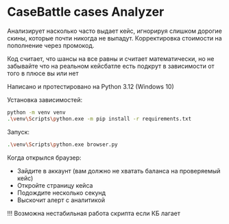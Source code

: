 # CaseBattle cases Analyzer

Анализирует насколько часто выдает кейс, игнорируя слишком дорогие скины, которые почти никогда не выпадут. Корректировка стоимости на пополнение через промокод.

Код считает, что шансы на все равны и считает математически, но не забывайте что на реальном кейсбатле есть подкрут в зависимости от того в плюсе вы или нет

Написано и протестировано на Python 3.12 (Windows 10)

Установка зависимостей:
```bash
python -m venv venv
.\venv\Scripts\python.exe -m pip install -r requirements.txt
```

Запуск:
```bash
.\venv\Scripts\python.exe browser.py
```

Когда открылся браузер:
- Зайдите в аккаунт (вам должно не хватать баланса на проверяемый кейс)
- Откройте страницу кейса
- Подождите несколько секунд
- Выскочит алерт с аналитикой

!!! Возможна нестабильная работа скрипта если КБ лагает
